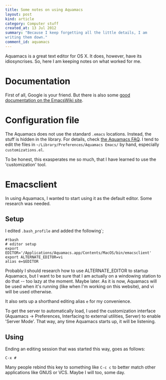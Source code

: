 ```yaml
--- 
title: Some notes on using Aquamacs
layout: post
kind: article
category: Computer stuff
created_at: 13 Jul 2012
summary: "Because I keep forgetting all the little details, I am
writing them down."
comment_id: aquamacs
---
```

Aquamacs is a great text editor for OS X. It does, however, have its
idiosyncrises. So, here I am keeping notes on what worked for me.

# Documentation

First of all, Google is your friend. But there is also some
[good documentation on the EmacsWiki site][aquamacs-faq].

# Configuration file

The Aquamacs does not use the standard `.emacs` locations. Instead,
the stuff is hidden in the library. For details, check
[the Aquamacs FAQ][aquamacs-faq]. I tend to edit the files in
`~/Library/Preferences/Aquamacs Emacs/` by hand, especially `customizations.el`.

To be honest, this exasperates me so much, that I have learned to use
the 'customization' tool.

[aquamacs-faq]:http://www.emacswiki.org/emacs/AquamacsFAQ

# Emacsclient 

In using Aquamacs, I wanted to start using it as the default
editor. Some research was needed.

## Setup

I edited `.bash_profile` and added the following`;


	#!bash
	# editor setup
	export EDITOR='/Applications/Aquamacs.app/Contents/MacOS/bin/emacsclient'
	export ALTERNATE_EDITOR=vi
	alias e=$EDITOR

Probably I should research how to use ALTERNATE_EDITOR to startup
Aquamacs, but I want to be sure that I am actually on a windowing
station to do that -- too lazy at the moment. Maybe later. As it is
now, Aquamacs will be used when it's running (like when I'm working on
this website), and vi will be used otherwise. 

It also sets up a shorthand editing alias `e` for my convenience.

To get the server to automatically load, I used the customization
interface (Aquamacs -> Preferences, Interfacing to external
utilities, Server) to enable 'Server Mode'. That way, any time
Aquamacs starts up, it will be listening.

## Using

Ending an editing session that was started this way, goes as follows:

    C-x #
	
Many people rebind this key to something like `C-c c` to better match
other applications like GNUS or VCS. Maybe I will too, some day.
